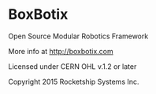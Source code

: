 # BoxBotix
Open Source Modular Robotics Framework

More info at http://boxbotix.com

Licensed under CERN OHL v.1.2 or later

Copyright 2015 Rocketship Systems Inc.

